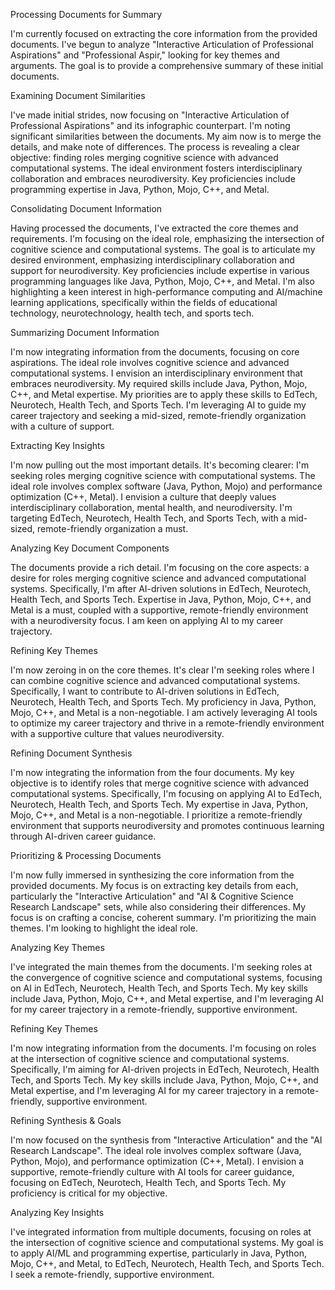 Processing Documents for Summary

I'm currently focused on extracting the core information from the provided documents. I've begun to analyze "Interactive Articulation of Professional Aspirations" and "Professional Aspir," looking for key themes and arguments. The goal is to provide a comprehensive summary of these initial documents.

Examining Document Similarities

I've made initial strides, now focusing on "Interactive Articulation of Professional Aspirations" and its infographic counterpart. I'm noting significant similarities between the documents. My aim now is to merge the details, and make note of differences. The process is revealing a clear objective: finding roles merging cognitive science with advanced computational systems. The ideal environment fosters interdisciplinary collaboration and embraces neurodiversity. Key proficiencies include programming expertise in Java, Python, Mojo, C++, and Metal.

Consolidating Document Information

Having processed the documents, I've extracted the core themes and requirements. I'm focusing on the ideal role, emphasizing the intersection of cognitive science and computational systems. The goal is to articulate my desired environment, emphasizing interdisciplinary collaboration and support for neurodiversity. Key proficiencies include expertise in various programming languages like Java, Python, Mojo, C++, and Metal. I'm also highlighting a keen interest in high-performance computing and AI/machine learning applications, specifically within the fields of educational technology, neurotechnology, health tech, and sports tech.

Summarizing Document Information

I'm now integrating information from the documents, focusing on core aspirations. The ideal role involves cognitive science and advanced computational systems. I envision an interdisciplinary environment that embraces neurodiversity. My required skills include Java, Python, Mojo, C++, and Metal expertise. My priorities are to apply these skills to EdTech, Neurotech, Health Tech, and Sports Tech. I'm leveraging AI to guide my career trajectory and seeking a mid-sized, remote-friendly organization with a culture of support.

Extracting Key Insights

I'm now pulling out the most important details. It's becoming clearer: I'm seeking roles merging cognitive science with computational systems. The ideal role involves complex software (Java, Python, Mojo) and performance optimization (C++, Metal). I envision a culture that deeply values interdisciplinary collaboration, mental health, and neurodiversity. I'm targeting EdTech, Neurotech, Health Tech, and Sports Tech, with a mid-sized, remote-friendly organization a must.

Analyzing Key Document Components

The documents provide a rich detail. I'm focusing on the core aspects: a desire for roles merging cognitive science and advanced computational systems. Specifically, I'm after AI-driven solutions in EdTech, Neurotech, Health Tech, and Sports Tech. Expertise in Java, Python, Mojo, C++, and Metal is a must, coupled with a supportive, remote-friendly environment with a neurodiversity focus. I am keen on applying AI to my career trajectory.

Refining Key Themes

I'm now zeroing in on the core themes. It's clear I'm seeking roles where I can combine cognitive science and advanced computational systems. Specifically, I want to contribute to AI-driven solutions in EdTech, Neurotech, Health Tech, and Sports Tech. My proficiency in Java, Python, Mojo, C++, and Metal is a non-negotiable. I am actively leveraging AI tools to optimize my career trajectory and thrive in a remote-friendly environment with a supportive culture that values neurodiversity.

Refining Document Synthesis

I'm now integrating the information from the four documents. My key objective is to identify roles that merge cognitive science with advanced computational systems. Specifically, I'm focusing on applying AI to EdTech, Neurotech, Health Tech, and Sports Tech. My expertise in Java, Python, Mojo, C++, and Metal is a non-negotiable. I prioritize a remote-friendly environment that supports neurodiversity and promotes continuous learning through AI-driven career guidance.

Prioritizing & Processing Documents

I'm now fully immersed in synthesizing the core information from the provided documents. My focus is on extracting key details from each, particularly the "Interactive Articulation" and "AI & Cognitive Science Research Landscape" sets, while also considering their differences. My focus is on crafting a concise, coherent summary. I'm prioritizing the main themes. I'm looking to highlight the ideal role.

Analyzing Key Themes

I've integrated the main themes from the documents. I'm seeking roles at the convergence of cognitive science and computational systems, focusing on AI in EdTech, Neurotech, Health Tech, and Sports Tech. My key skills include Java, Python, Mojo, C++, and Metal expertise, and I'm leveraging AI for my career trajectory in a remote-friendly, supportive environment.

Refining Key Themes

I'm now integrating information from the documents. I'm focusing on roles at the intersection of cognitive science and computational systems. Specifically, I'm aiming for AI-driven projects in EdTech, Neurotech, Health Tech, and Sports Tech. My key skills include Java, Python, Mojo, C++, and Metal expertise, and I'm leveraging AI for my career trajectory in a remote-friendly, supportive environment.

Refining Synthesis & Goals

I'm now focused on the synthesis from "Interactive Articulation" and the "AI Research Landscape". The ideal role involves complex software (Java, Python, Mojo), and performance optimization (C++, Metal). I envision a supportive, remote-friendly culture with AI tools for career guidance, focusing on EdTech, Neurotech, Health Tech, and Sports Tech. My proficiency is critical for my objective.

Analyzing Key Insights

I've integrated information from multiple documents, focusing on roles at the intersection of cognitive science and computational systems. My goal is to apply AI/ML and programming expertise, particularly in Java, Python, Mojo, C++, and Metal, to EdTech, Neurotech, Health Tech, and Sports Tech. I seek a remote-friendly, supportive environment.


